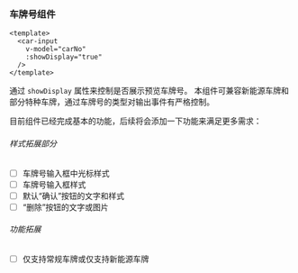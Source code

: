 ### 车牌号组件

```vue
<template>
  <car-input
    v-model="carNo"
    :showDisplay="true"
  />
</template>
```

通过 `showDisplay` 属性来控制是否展示预览车牌号。
本组件可兼容新能源车牌和部分特种车牌，通过车牌号的类型对输出事件有严格控制。

目前组件已经完成基本的功能，后续将会添加一下功能来满足更多需求：

###### 样式拓展部分

- [ ] 车牌号输入框中光标样式
- [ ] 车牌号输入框样式
- [ ] 默认“确认”按钮的文字和样式
- [ ] “删除”按钮的文字或图片

###### 功能拓展

- [ ] 仅支持常规车牌或仅支持新能源车牌

